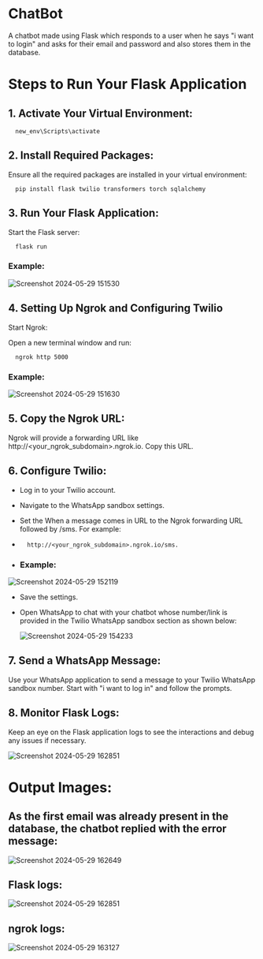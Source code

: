 # ChatBot
A chatbot made using Flask which responds to a user when he says "i want to login" and asks for their email and password and also stores them in the database.

# Steps to Run Your Flask Application

## 1. Activate Your Virtual Environment:

      new_env\Scripts\activate


## 2. Install Required Packages:
Ensure all the required packages are installed in your virtual environment:

      pip install flask twilio transformers torch sqlalchemy


## 3. Run Your Flask Application:
Start the Flask server:

      flask run

### Example:

![Screenshot 2024-05-29 151530](https://github.com/Rushikesh-Patmase/ChatBot/assets/105331213/e01b70be-e49f-4bdd-84d7-1d48bdbaaa3f)


## 4. Setting Up Ngrok and Configuring Twilio
Start Ngrok:

Open a new terminal window and run:

      ngrok http 5000

### Example:

![Screenshot 2024-05-29 151630](https://github.com/Rushikesh-Patmase/ChatBot/assets/105331213/af86c017-900b-4f31-94ad-e87f5c9b0815)


## 5. Copy the Ngrok URL:

Ngrok will provide a forwarding URL like http://<your_ngrok_subdomain>.ngrok.io. Copy this URL.

## 6. Configure Twilio:

* Log in to your Twilio account.

* Navigate to the WhatsApp sandbox settings.

* Set the When a message comes in URL to the Ngrok forwarding URL followed by /sms. For example:
*       http://<your_ngrok_subdomain>.ngrok.io/sms.
*   ### Example:
  
  ![Screenshot 2024-05-29 152119](https://github.com/Rushikesh-Patmase/ChatBot/assets/105331213/77030d6c-a82f-4b1d-afdc-6b91c328a66b)

* Save the settings.

* Open WhatsApp to chat with your chatbot whose number/link is provided in the Twilio WhatsApp sandbox section as shown below:

  ![Screenshot 2024-05-29 154233](https://github.com/Rushikesh-Patmase/ChatBot/assets/105331213/3b41b2c0-b77b-4fc9-b8b4-eb65d1e97969)


## 7. Send a WhatsApp Message:

Use your WhatsApp application to send a message to your Twilio WhatsApp sandbox number. Start with "i want to log in" and follow the prompts.

## 8. Monitor Flask Logs:

Keep an eye on the Flask application logs to see the interactions and debug any issues if necessary.

![Screenshot 2024-05-29 162851](https://github.com/Rushikesh-Patmase/ChatBot/assets/105331213/d8540c2a-1858-45b5-9ac2-7eb8df21d277)


# Output Images:

## As the first email was already present in the database, the chatbot replied with the error message:
![Screenshot 2024-05-29 162649](https://github.com/Rushikesh-Patmase/ChatBot/assets/105331213/104748f6-8492-4955-8431-1ea1e79cb765)

## Flask logs:
![Screenshot 2024-05-29 162851](https://github.com/Rushikesh-Patmase/ChatBot/assets/105331213/396958ee-1ee1-4679-8092-b7bb15101d79)

## ngrok logs:
![Screenshot 2024-05-29 163127](https://github.com/Rushikesh-Patmase/ChatBot/assets/105331213/8d51d09a-f36f-4c16-a6f9-85799f11669e)





